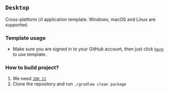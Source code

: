 ## `Desktop`

Cross-platform UI application template. Windows, macOS and Linux are supported.

### Template usage

* Make sure you are signed in to your GitHub account, then just click [`here`](https://github.com/demidko/desktop/generate) to use template.

### How to build project?

1. We need [`JDK 11`](https://jdk.java.net/archive)
1. Clone the repository and run `./gradlew clean package`